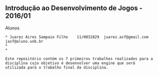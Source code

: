 ## Introdução ao Desenvolvimento de Jogos - 2016/01

Alunos

    * Juarez Aires Sampaio Filho    11/0032829  juarez.asf@gmail.com
    jasf@aluno.unb.br
    * 
    *

    Este repositório contém os 7 primeiros trabalhos realizados para a
    disciplina cujo objetivo é desenvolver uma engine que será
    utilizada para o trabalho final da disciplina.

